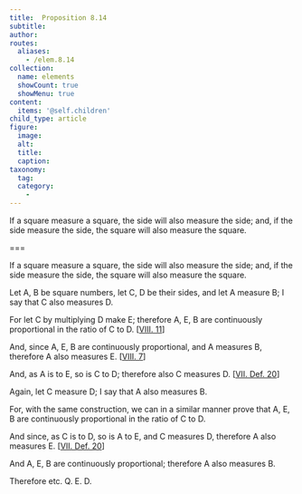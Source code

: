 ```yaml
---
title:  Proposition 8.14
subtitle: 
author:
routes:
  aliases:
    - /elem.8.14
collection:
  name: elements
  showCount: true
  showMenu: true
content:
  items: '@self.children'
child_type: article
figure:
  image:
  alt:
  title:
  caption:
taxonomy:
  tag:
  category:
    - 
---
```


<p>
       <hi rend="ital">If a square measure a square, the side will also measure the side; and, if the side measure the side, the square will also measure the square.</hi>
      </p>

===

<p>
       <span class="ital">If a square measure a square, the side will also measure the side; and, if the side measure the side, the square will also measure the square.</span>
      </p>

<p>Let <span class="ital">A</span>, <span class="ital">B</span> be square numbers, let <span class="ital">C</span>, <span class="ital">D</span> be their sides, and let <span class="ital">A</span> measure <span class="ital">B</span>; I say that <span class="ital">C</span> also measures <span class="ital">D</span>. 
      </p>

<p>For let <span class="ital">C</span> by multiplying <span class="ital">D</span> make <span class="ital">E</span>; therefore <span class="ital">A</span>, <span class="ital">E</span>, <span class="ital">B</span> are continuously proportional in the ratio of <span class="ital">C</span> to <span class="ital">D</span>. [<a href="/elem.8.11">VIII. 11</a>] </p>

<p>And, since <span class="ital">A</span>, <span class="ital">E</span>, <span class="ital">B</span> are continuously proportional, and <span class="ital">A</span> measures <span class="ital">B</span>, therefore <span class="ital">A</span> also measures <span class="ital">E</span>. [<a href="/elem.8.7">VIII. 7</a>] <pb n="368"/></p>

<p>And, as <span class="ital">A</span> is to <span class="ital">E</span>, so is <span class="ital">C</span> to <span class="ital">D</span>; therefore also <span class="ital">C</span> measures <span class="ital">D</span>. [<a href="/elem.7.def.20">VII. Def. 20</a>] </p>

<p>Again, let <span class="ital">C</span> measure <span class="ital">D</span>; I say that <span class="ital">A</span> also measures <span class="ital">B</span>. </p>

<p>For, with the same construction, we can in a similar manner prove that <span class="ital">A</span>, <span class="ital">E</span>, <span class="ital">B</span> are continuously proportional in the ratio of <span class="ital">C</span> to <span class="ital">D</span>. </p>

<p>And since, as <span class="ital">C</span> is to <span class="ital">D</span>, so is <span class="ital">A</span> to <span class="ital">E</span>, and <span class="ital">C</span> measures <span class="ital">D</span>, therefore <span class="ital">A</span> also measures <span class="ital">E</span>. [<a href="/elem.7.def.20">VII. Def. 20</a>] </p>

<p>And <span class="ital">A</span>, <span class="ital">E</span>, <span class="ital">B</span> are continuously proportional; therefore <span class="ital">A</span> also measures <span class="ital">B</span>. </p>

<p>Therefore etc. Q. E. D.</p>
